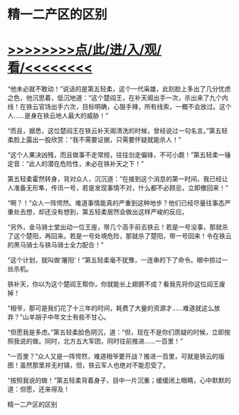 # 精一二产区的区别


# <a href="https://github.com/dangole/dfs/issues/1">>>>>>>>>点/此/进/入/观/看/<<<<<<<<</a>



“他未必就不敢动！”说话的是第五轻柔，这个一代枭雄，此刻脸上多出了几分忧虑之色，他沉思着，低沉地道：“这个楚阎王，在补天阁出手一次，杀出来了九个内线！在铁云官场出手六次，目标明确，心狠手辣，所有线索，一概不会放过。这个人……是身在铁云地人最大的威胁！”

“而且，据悉，这位楚阎王在铁云补天阁清洗的时候，曾经说过一句名言。”第五轻柔脸上露出一股欣赏：“我不需要证据，只需要怀疑就能杀人！”

“这个人果决凶残，而且做事不走常规，往往剑走偏锋，不可小觑！”第五轻柔一锤定音：“此人的潜在危险性，未必在铁补天之下！”

第五轻柔霍然转身，背对众人，沉沉道：“在接到这个消息的第一时间，我已经让人准备无形隼，传讯一号，若是发现事情不对，什么都不必顾忌，立即撤回来！”

“啊？！”众人一阵愕然。难道事情能真的严重到这种地步？他们已经尽量往事态严重处去想，却还没有想到，第五轻柔居然会做出这样严峻的反应。

“另外，金马骑士堂出动一位王座，带几个高手前去铁云！若是一号没事，那就杀了这个楚阳，再回来。若是一号处境危险，那就杀了楚阳，带一号回来！令在铁云的黑马骑士与铁马骑士全力配合！”

“这个计划，就叫做‘屠阳’！”第五轻柔毫不犹豫，一连串的下了命令。眼中掠过一丝杀机。

铁补天，你以为这个楚阎王帮你，你就能长上翅膀不成？看我先将你这位阎王废掉！

“相爷，那可是我们花了十三年的时间，耗费了大量的资源才……难道就这么放弃？”山羊胡子中年文士有些不甘心。

“但愿我是多虑。”第五轻柔脸色阴沉，道：“但，现在不是你们质疑的时候，立即按照我说的做。同时，北方五大军团，同时往前推进……一百里！”

“一百里？”众人又是一阵愕然，难道相爷要开战？推进一百里，可就是铁云的版图！虽然那里并无村镇，但，铁云军人也绝对不能忍受了。

“按照我说的做！”第五轻柔背着身子，目中一片沉重；缓缓闭上眼睛，心中默默的道：但愿，还来得及！

精一二产区的区别
